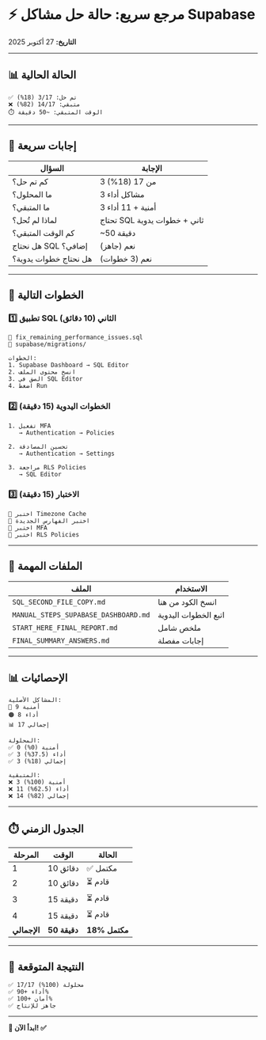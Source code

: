 # ⚡ مرجع سريع: حالة حل مشاكل Supabase

**التاريخ:** 27 أكتوبر 2025

---

## 📊 الحالة الحالية

```
✅ تم حل: 3/17 (18%)
❌ متبقي: 14/17 (82%)
⏱️ الوقت المتبقي: ~50 دقيقة
```

---

## 🎯 إجابات سريعة

| السؤال | الإجابة |
|--------|---------|
| كم تم حل؟ | 3 من 17 (18%) |
| ما المحلول؟ | 3 مشاكل أداء |
| ما المتبقي؟ | 3 أمنية + 11 أداء |
| لماذا لم تُحل؟ | تحتاج SQL ثاني + خطوات يدوية |
| كم الوقت المتبقي؟ | ~50 دقيقة |
| هل نحتاج SQL إضافي؟ | نعم (جاهز) |
| هل نحتاج خطوات يدوية؟ | نعم (3 خطوات) |

---

## 🚀 الخطوات التالية

### 1️⃣ تطبيق SQL الثاني (10 دقائق)
```
📁 fix_remaining_performance_issues.sql
📍 supabase/migrations/

الخطوات:
1. Supabase Dashboard → SQL Editor
2. انسخ محتوى الملف
3. الصق في SQL Editor
4. اضغط Run
```

### 2️⃣ الخطوات اليدوية (15 دقيقة)
```
1. تفعيل MFA
   → Authentication → Policies

2. تحسين المصادقة
   → Authentication → Settings

3. مراجعة RLS Policies
   → SQL Editor
```

### 3️⃣ الاختبار (15 دقيقة)
```
🧪 اختبر Timezone Cache
🧪 اختبر الفهارس الجديدة
🧪 اختبر MFA
🧪 اختبر RLS Policies
```

---

## 📁 الملفات المهمة

| الملف | الاستخدام |
|------|----------|
| `SQL_SECOND_FILE_COPY.md` | انسخ الكود من هنا |
| `MANUAL_STEPS_SUPABASE_DASHBOARD.md` | اتبع الخطوات اليدوية |
| `START_HERE_FINAL_REPORT.md` | ملخص شامل |
| `FINAL_SUMMARY_ANSWERS.md` | إجابات مفصلة |

---

## 📊 الإحصائيات

```
المشاكل الأصلية:
🔴 9 أمنية
🟠 8 أداء
📊 17 إجمالي

المحلولة:
✅ 0 أمنية (0%)
✅ 3 أداء (37.5%)
✅ 3 إجمالي (18%)

المتبقية:
❌ 3 أمنية (100%)
❌ 11 أداء (62.5%)
❌ 14 إجمالي (82%)
```

---

## ⏱️ الجدول الزمني

| المرحلة | الوقت | الحالة |
|--------|--------|--------|
| 1 | 10 دقائق | ✅ مكتمل |
| 2 | 10 دقائق | ⏳ قادم |
| 3 | 15 دقيقة | ⏳ قادم |
| 4 | 15 دقيقة | ⏳ قادم |
| **الإجمالي** | **50 دقيقة** | **18% مكتمل** |

---

## 🎉 النتيجة المتوقعة

```
✅ 17/17 محلولة (100%)
✅ أداء +90%
✅ أمان +100%
✅ جاهز للإنتاج
```

---

**🎯 ابدأ الآن! ✅**

